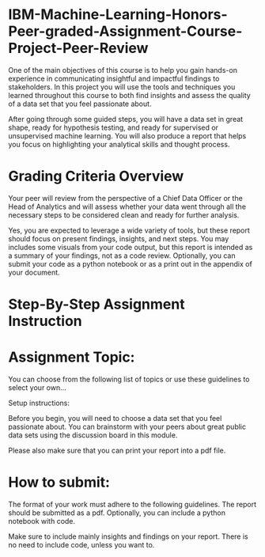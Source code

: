 # IBM-Machine-Learning-Honors-Peer-graded-Assignment-Course-Project-Peer-Review

One of the main objectives of this course is to help you gain hands-on experience in communicating insightful and impactful findings to stakeholders. In this project you will use the tools and techniques you learned throughout this course to both find insights and assess the quality of a data set that you feel passionate about.

After going through some guided steps, you will have a data set in great shape, ready for hypothesis testing, and ready for supervised or unsupervised machine learning. You will also produce a report that helps you focus on highlighting your analytical skills and thought process. 

# Grading Criteria Overview

Your peer will review from the perspective of a Chief Data Officer or the Head of Analytics and will assess whether your data went through all the necessary steps to be considered clean and ready for further analysis.

Yes, you are expected to leverage a wide variety of tools, but these report should focus on present findings, insights, and next steps. You may includes some visuals from your code output, but this report is intended as a summary of your findings, not as a code review. Optionally, you can submit your code as a python notebook or as a print out in the appendix of your document.

# Step-By-Step Assignment Instruction

# Assignment Topic:

You can choose from the following list of topics or use these guidelines to select your own...

Setup instructions:

Before you begin, you will need to choose a data set that you feel passionate about. You can brainstorm with your peers about great public data sets using the discussion board in this module.

Please also make sure that you can print your report into a pdf file.

# How to submit:

The format of your work must adhere to the following guidelines. The report should be submitted as a pdf. Optionally, you can include a python notebook with code.

Make sure to include mainly insights and findings on your report. There is no need to include code, unless you want to.
